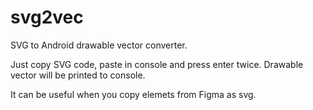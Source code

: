 # svg2vec
SVG to Android drawable vector converter.
<p>Just copy SVG code, paste in console and press enter twice.
Drawable vector will be printed to console.</p>
<p>It can be useful when you copy elemets from Figma as svg.</p>

